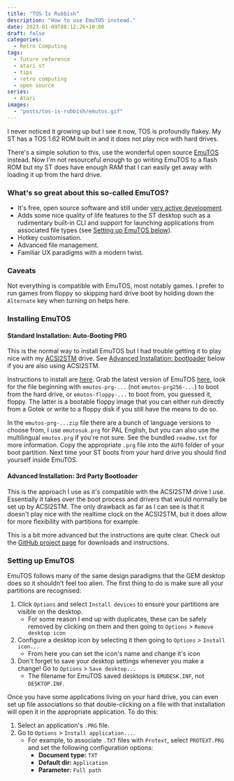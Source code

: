 ```yaml
---
title: "TOS Is Rubbish"
description: "How to use EmuTOS instead."
date: 2023-01-09T08:12:26+10:00
draft: false
categories:
  - Retro Computing
tags:
  - future reference
  - atari st
  - tips
  - retro computing
  - open source
series:
  - Atari
images:
  - "posts/tos-is-rubbish/emutos.gif"
---
```


I never noticed it growing up but I see it now, TOS is profoundly flakey. My ST has a TOS 1.62 ROM built in and it does not play nice with hard drives.

There's a simple solution to this, use the wonderful open source [EmuTOS](https://github.com/emutos/emutos) instead. Now I'm not resourceful enough to go writing EmuTOS to a flash ROM but my ST does have enough RAM that I can easily get away with loading it up from the hard drive.

<!--more-->

### What's so great about this so-called EmuTOS?
- It's free, open source software and still under [very active development](https://github.com/emutos/emutos/commits/master).
- Adds some nice quality of life features to the ST desktop such as a rudimentary built-in CLI and support for launching applications from associated file types (see [Setting up EmuTOS below](#setting-up-emutos)).
- Hotkey customisation.
- Advanced file management.
- Familiar UX paradigms with a modern twist.

### Caveats
Not everything is compatible with EmuTOS, most notably games. I prefer to run games from floppy so skipping hard drive boot by holding down the `Alternate` key when turning on helps here.

### Installing EmuTOS
#### Standard Installation: Auto-Booting PRG
This is the normal way to install EmuTOS but I had trouble getting it to play nice with my [ACSI2STM](https://github.com/retro16/acsi2stm) drive. See [Advanced Installation: bootloader](#advanced-installation-bootloader) below if you are also using ACSI2STM.

Instructions to install are [here](https://emutos.github.io/manual/#installation). Grab the latest version of EmuTOS [here](https://sourceforge.net/projects/emutos/files/emutos/), look for the file beginning with `emutos-prg-...` (not `emutos-prg256-...`) to boot from the hard drive, or `emutos-floppy-...` to boot from, you guessed it, floppy. The latter is a bootable floppy image that you can either run directly from a Gotek or write to a floppy disk if you still have the means to do so.

In the `emutos-prg-...zip` file there are a bunch of language versions to choose from, I use `emutosuk.prg` for PAL English, but you can also use the multilingual `emutos.prg` if you're not sure. See the bundled `readme.txt` for more information. Copy the appropriate `.prg` file into the `AUTO` folder of your boot partition. Next time your ST boots from your hard drive you should find yourself inside EmuTOS.

#### Advanced Installation: 3rd Party Bootloader
This is the approach I use as it's compatible with the ACSI2STM drive I use. Essentially it takes over the boot process and drivers that would normally be set up by ACSI2STM. The only drawback as far as I can see is that it doesn't play nice with the realtime clock on the ACSI2STM, but it does allow for more flexibility with partitions for example.

This is a bit more advanced but the instructions are quite clear. Check out the [GitHub project page](https://github.com/czietz/emutos-bootloader) for downloads and instructions.

### Setting up EmuTOS
EmuTOS follows many of the same design paradigms that the GEM desktop does so it shouldn't feel too alien. The first thing to do is make sure all your partitions are recognised:
1. Click `Options` and select `Install devices` to ensure your partitions are visible on the desktop.
    - For some reason I end up with duplicates, these can be safely removed by clicking on them and then going to `Options` > `Remove desktop icon`
3. Configure a desktop icon by selecting it then going to `Options` > `Install icon...`
    - From here you can set the icon's name and change it's icon
4. Don't forget to save your desktop settings whenever you make a change! Go to `Options` > `Save desktop...`
    - The filename for EmuTOS saved desktops is `EMUDESK.INF`, not `DESKTOP.INF`.

Once you have some applications living on your hard drive, you can even set up file associations so that double-clicking on a file with that installation will open it in the appropriate application. To do this:
1. Select an application's `.PRG` file.
2. Go to `Options` > `Install application...`.
    - For example, to associate `.TXT` files with `Protext`, select `PROTEXT.PRG` and set the following configuration options:
        - **Document type:** `TXT`
        - **Default dir:** `Application`
        - **Parameter:** `Full path`